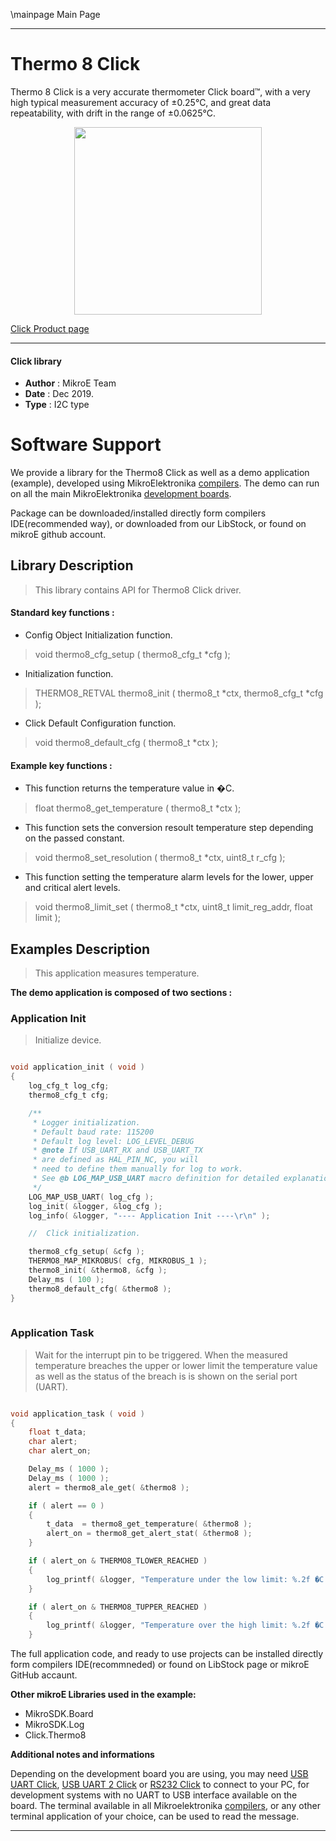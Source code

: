 \mainpage Main Page
 
 

---
# Thermo 8 Click

Thermo 8 Click is a very accurate thermometer Click board™, with a very high typical measurement accuracy of ±0.25°C, and great data repeatability, with drift in the range of ±0.0625°C.

<p align="center">
  <img src="https://download.mikroe.com/images/click_for_ide/thermo8_click.png" height=300px>
</p>

[Click Product page](https://www.mikroe.com/thermo-8-click)

---


#### Click library 

- **Author**        : MikroE Team
- **Date**          : Dec 2019.
- **Type**          : I2C type


# Software Support

We provide a library for the Thermo8 Click 
as well as a demo application (example), developed using MikroElektronika 
[compilers](https://shop.mikroe.com/compilers). 
The demo can run on all the main MikroElektronika [development boards](https://shop.mikroe.com/development-boards).

Package can be downloaded/installed directly form compilers IDE(recommended way), or downloaded from our LibStock, or found on mikroE github account. 

## Library Description

> This library contains API for Thermo8 Click driver.

#### Standard key functions :

- Config Object Initialization function.
> void thermo8_cfg_setup ( thermo8_cfg_t *cfg ); 
 
- Initialization function.
> THERMO8_RETVAL thermo8_init ( thermo8_t *ctx, thermo8_cfg_t *cfg );

- Click Default Configuration function.
> void thermo8_default_cfg ( thermo8_t *ctx );


#### Example key functions :

- This function returns the temperature value in �C.
> float thermo8_get_temperature ( thermo8_t *ctx );
 
- This function sets the conversion resoult temperature step depending on the passed constant.
> void thermo8_set_resolution ( thermo8_t *ctx, uint8_t r_cfg );

- This function setting the temperature alarm levels for the lower, upper and critical alert levels.
> void thermo8_limit_set ( thermo8_t *ctx, uint8_t limit_reg_addr, float limit );

## Examples Description

> This application measures temperature.

**The demo application is composed of two sections :**

### Application Init 

> Initialize device.

```c

void application_init ( void )
{
    log_cfg_t log_cfg;
    thermo8_cfg_t cfg;

    /** 
     * Logger initialization.
     * Default baud rate: 115200
     * Default log level: LOG_LEVEL_DEBUG
     * @note If USB_UART_RX and USB_UART_TX 
     * are defined as HAL_PIN_NC, you will 
     * need to define them manually for log to work. 
     * See @b LOG_MAP_USB_UART macro definition for detailed explanation.
     */
    LOG_MAP_USB_UART( log_cfg );
    log_init( &logger, &log_cfg );
    log_info( &logger, "---- Application Init ----\r\n" );

    //  Click initialization.

    thermo8_cfg_setup( &cfg );
    THERMO8_MAP_MIKROBUS( cfg, MIKROBUS_1 );
    thermo8_init( &thermo8, &cfg );
    Delay_ms ( 100 );
    thermo8_default_cfg( &thermo8 );
}
  
```

### Application Task

> Wait for the interrupt pin to be triggered. When the
> measured temperature breaches the upper or lower limit the
> temperature value as well as the status of the breach is
> is shown on the serial port (UART).

```c

void application_task ( void )
{
    float t_data;
    char alert;
    char alert_on;

    Delay_ms ( 1000 );
    Delay_ms ( 1000 );
    alert = thermo8_ale_get( &thermo8 );

    if ( alert == 0 )
    {
        t_data  = thermo8_get_temperature( &thermo8 );
        alert_on = thermo8_get_alert_stat( &thermo8 );
    }

    if ( alert_on & THERMO8_TLOWER_REACHED )
    {
        log_printf( &logger, "Temperature under the low limit: %.2f �C \r\n", t_data );
    }

    if ( alert_on & THERMO8_TUPPER_REACHED )
    {
        log_printf( &logger, "Temperature over the high limit: %.2f �C \r\n", t_data );
    } 

```

The full application code, and ready to use projects can be  installed directly form compilers IDE(recommneded) or found on LibStock page or mikroE GitHub accaunt.

**Other mikroE Libraries used in the example:** 

- MikroSDK.Board
- MikroSDK.Log
- Click.Thermo8

**Additional notes and informations**

Depending on the development board you are using, you may need 
[USB UART Click](https://shop.mikroe.com/usb-uart-click), 
[USB UART 2 Click](https://shop.mikroe.com/usb-uart-2-click) or 
[RS232 Click](https://shop.mikroe.com/rs232-click) to connect to your PC, for 
development systems with no UART to USB interface available on the board. The 
terminal available in all Mikroelektronika 
[compilers](https://shop.mikroe.com/compilers), or any other terminal application 
of your choice, can be used to read the message.



---
